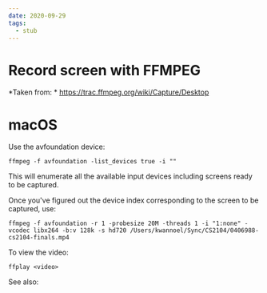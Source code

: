 ```yaml
---
date: 2020-09-29
tags: 
  - stub
---
```


# Record screen with FFMPEG

*Taken from: * https://trac.ffmpeg.org/wiki/Capture/Desktop

# macOS

Use the avfoundation device:

```
ffmpeg -f avfoundation -list_devices true -i ""
```

This will enumerate all the available input devices including screens ready to be captured.

Once you've figured out the device index corresponding to the screen to be captured, use:

```
ffmpeg -f avfoundation -r 1 -probesize 20M -threads 1 -i "1:none" -vcodec libx264 -b:v 128k -s hd720 /Users/kwannoel/Sync/CS2104/0406988-cs2104-finals.mp4
```

To view the video:

```
ffplay <video>
```

See also:
<b77144f9>
